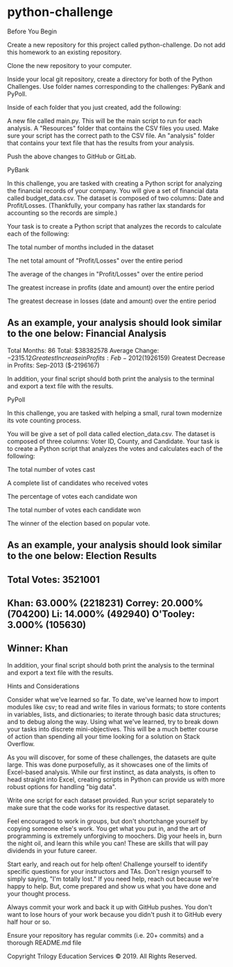 # python-challenge

Before You Begin


Create a new repository for this project called python-challenge. Do not add this homework to an existing repository.


Clone the new repository to your computer.


Inside your local git repository, create a directory for both of the  Python Challenges. Use folder names corresponding to the challenges: PyBank and  PyPoll.


Inside of each folder that you just created, add the following:

A new file called main.py. This will be the main script to run for each analysis.
A "Resources" folder that contains the CSV files you used. Make sure your script has the correct path to the CSV file.
An "analysis" folder that contains your text file that has the results from your analysis.



Push the above changes to GitHub or GitLab.



PyBank



In this challenge, you are tasked with creating a Python script for analyzing the financial records of your company. You will give a set of financial data called budget_data.csv. The dataset is composed of two columns: Date and Profit/Losses. (Thankfully, your company has rather lax standards for accounting so the records are simple.)


Your task is to create a Python script that analyzes the records to calculate each of the following:


The total number of months included in the dataset


The net total amount of "Profit/Losses" over the entire period


The average of the changes in "Profit/Losses" over the entire period


The greatest increase in profits (date and amount) over the entire period


The greatest decrease in losses (date and amount) over the entire period




As an example, your analysis should look similar to the one below:
Financial Analysis
----------------------------
Total Months: 86
Total: $38382578
Average  Change: $-2315.12
Greatest Increase in Profits: Feb-2012 ($1926159)
Greatest Decrease in Profits: Sep-2013 ($-2196167)


In addition, your final script should both print the analysis to the terminal and export a text file with the results.



PyPoll



In this challenge, you are tasked with helping a small, rural town modernize its vote counting process.


You will be give a set of poll data called election_data.csv. The dataset is composed of three columns: Voter ID, County, and Candidate. Your task is to create a Python script that analyzes the votes and calculates each of the following:


The total number of votes cast


A complete list of candidates who received votes


The percentage of votes each candidate won


The total number of votes each candidate won


The winner of the election based on popular vote.




As an example, your analysis should look similar to the one below:
Election Results
-------------------------
Total Votes: 3521001
-------------------------
Khan: 63.000% (2218231)
Correy: 20.000% (704200)
Li: 14.000% (492940)
O'Tooley: 3.000% (105630)
-------------------------
Winner: Khan
-------------------------


In addition, your final script should both print the analysis to the terminal and export a text file with the results.



Hints and Considerations


Consider what we've learned so far. To date, we've learned how to import modules like csv; to read and write files in various formats; to store contents in variables, lists, and dictionaries; to iterate through basic data structures; and to debug along the way. Using what we've learned, try to break down your tasks into discrete mini-objectives. This will be a much better course of action than spending all your time looking for a solution on Stack Overflow.


As you will discover, for some of these challenges, the datasets are quite large. This was done purposefully, as it showcases one of the limits of Excel-based analysis. While our first instinct, as data analysts, is often to head straight into Excel, creating scripts in Python can provide us with more robust options for handling "big data".


Write one script for each dataset provided. Run your script separately to make sure that the code works for its respective dataset.


Feel encouraged to work in groups, but don't shortchange yourself by copying someone else's work. You get what you put in, and the art of programming is extremely unforgiving to moochers. Dig your heels in, burn the night oil, and learn this while you can! These are skills that will pay dividends in your future career.


Start early, and reach out for help often! Challenge yourself to identify specific questions for your instructors and TAs. Don't resign yourself to simply saying, "I'm totally lost." If you need help, reach out because we're happy to help. But, come prepared and show us what you have done and your thought process.


Always commit your work and back it up with GitHub pushes. You don't want to lose hours of your work because you didn't push it to GitHub every half hour or so.

Ensure your repository has regular commits (i.e. 20+ commits) and a thorough README.md file




Copyright
Trilogy Education Services © 2019. All Rights Reserved.
